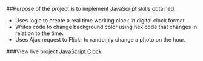 ##Purpose of the project is to implement JavaScript skills obtained. 
* Uses logic to create a real time working clock in digital clock format.
* Writes code to change background color using hex code that changes in relation to the time.
* Uses Ajax request to Flickr to randomly change a photo on the hour.  

###View live project [JavaScript Clock](https://javascript-clock.netlify.com)

